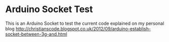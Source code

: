 # Arduino Socket Test

This is an Arduino Socket to test the current code explained on my personal blog
http://christianscode.blogspot.co.uk/2012/09/arduino-establish-socket-between-3g-and.html
